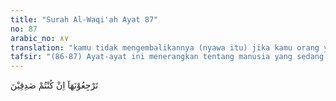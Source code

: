 ```yaml
---
title: "Surah Al-Waqi'ah Ayat 87"
no: 87
arabic_no: ٨٧
translation: "kamu tidak mengembalikannya (nyawa itu) jika kamu orang yang benar?"
tafsir: "(86-87) Ayat-ayat ini menerangkan tentang manusia yang sedang mengha¬dapi sakratulmaut, mereka dalam keadaan sama sekali tidak berdaya, dan manakala mereka mempunyai kesanggupan dan kemampuan, tentulah mereka dapat menahan nyawa mereka ketika sampai di tenggorokan, untuk me¬¬ngem¬balikannya kepada keadaan semula seperti ketika keadaan sehat.\n\nAnggapan mereka bahwa hari kebangkitan dan pembalasan semuanya itu tidak ada. Kenyataannya, mereka tidak berdaya menahan rohnya ketika sampai di tenggorokannya, namun mereka membangkang."
---
```

تَرْجِعُوْنَهَآ اِنْ كُنْتُمْ صٰدِقِيْنَ